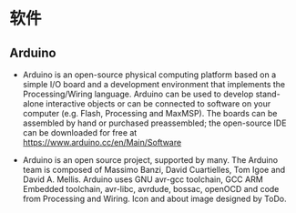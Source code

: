 # 软件

## Arduino

- Arduino is an open-source physical computing platform based on a simple I/O board and a development environment that implements the Processing/Wiring language. Arduino can be used to develop stand-alone interactive objects or can be connected to software on your computer (e.g. Flash, Processing and MaxMSP). The boards can be assembled by hand or purchased preassembled; the open-source IDE can be downloaded for free at https://www.arduino.cc/en/Main/Software

- Arduino is an open source project, supported by many.
The Arduino team is composed of Massimo Banzi, David Cuartielles, Tom Igoe and David A. Mellis.
Arduino uses GNU avr-gcc toolchain, GCC ARM Embedded toolchain, avr-libc, avrdude, bossac, openOCD and code from Processing and Wiring.
Icon and about image designed by ToDo.

